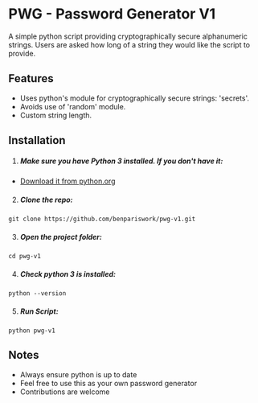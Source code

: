 # PWG - Password Generator V1

A simple python script providing cryptographically secure alphanumeric strings. Users are asked how long of a string they would like the script to provide.


## Features

-   Uses python's module for cryptographically secure strings: 'secrets'.
-   Avoids use of 'random' module.
-   Custom string length.

## Installation

1. ##### Make sure you have Python 3 installed. If you don't have it:

-   [Download it from python.org](https://www.python.org/downloads/)


2. ##### Clone the repo:

```
git clone https://github.com/benpariswork/pwg-v1.git
```

3. ##### Open the project folder:

```
cd pwg-v1
```

4. ##### Check python 3 is installed:

```
python --version
```

5. ##### Run Script:

```
python pwg-v1
```

## Notes

-   Always ensure python is up to date
-   Feel free to use this as your own password generator
-   Contributions are welcome

